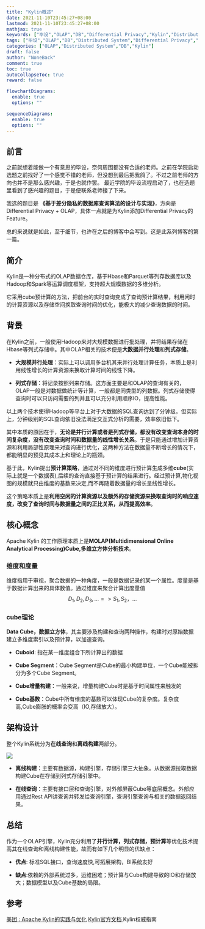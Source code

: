 ```yaml
---
title: "Kylin概述"
date: 2021-11-10T23:45:27+08:00
lastmod: 2021-11-10T23:45:27+08:00
mathjax: true
keywords: ["毕设","OLAP","DB","Differential Privacy","Kylin","Distributed System"]
tags: ["毕设","OLAP","DB","Distributed System","Differential Privacy","Kylin"]
categories: ["OLAP","Distributed System","DB","Kylin"]
draft: false
author: "NoneBack"
comment: true
toc: true
autoCollapseToc: true
reward: false

flowchartDiagrams:
  enable: true
  options: ""

sequenceDiagrams: 
  enable: true
  options: ""
---
```


## 前言

之前就想着能做一个有意思的毕设，奈何周围都没有合适的老师。之前在学院启动选题之前找好了一个感觉不错的老师，但没想到最后把我鸽了。不过之前老师的方向也并不是那么感兴趣，于是也就作罢。 最近学院的毕设流程启动了，也在选题里看到了感兴趣的题目，于是便联系老师接了下来。

我选的题目是 **《基于差分隐私的数据库查询算法的设计与实现》**，方向是Differential Privacy + OLAP，具体一点就是为Kylin添加Differential Privacy的Feature。

总的来说就是如此，至于细节，也许在之后的博客中会写到。这是此系列博客的第一篇。

## 简介

Kylin是一种分布式的OLAP数据仓库，基于Hbase和Parquet等列存数据库以及Hadoop和Spark等运算调度框架，支持超大规模数据的多维分析。

它采用cube预计算的方法，把前台的实时查询变成了查询预计算结果，利用闲时的计算资源以及存储空间换取查询时间的优化，能极大的减少查询数据的时间。

## 背景

在Kylin之前，一般使用Hadoop来对大规模数据进行批处理，并将结果存储在Hbase等列式存储中。其中OLAP相关的技术便是**大数据并行处理**和**列式存储**。

-   **大规模并行处理**：实际上可以调用多台机其来并行处理计算任务，本质上是利用线性增长的计算资源来换取计算时间的线性下降。

-   **列式存储**：将记录按照列来存储。这方面主要是和OLAP的查询有关的，OLAP一般是对数据做统计等计算，一般都是同类型的列数据。列式存储使得查询时可以只访问需要的列并且可以充分利用顺序IO，提高性能。

以上两个技术使得Hadoop等平台上对于大数据的SQL查询达到了分钟级。但实际上，分钟级别的SQL查询依旧没法满足交互式分析的需要，效率依旧低下。

其中本质的原因在于，**无论是并行计算或者是列式存储，都没有改变查询本身的时间复杂度，没有改变查询时间和数据量的线性增长关系**。于是只能通过增加计算资源和利用局部性原理来对查询进行优化，这两种方法在数据量不断增长的情况下，都能明显的预见其成本上和理论上的瓶颈。

基于此，Kylin提出**预计算策略**，通过对不同的维度进行预计算生成多维**cube**(实际上就是一个数据表),后续的查询直接基于预计算的结果进行。经过预计算,物化视图的规模就只由维度的基数来决定,而不再随着数据量的增长呈线性增长。

这个策略本质上是**利用空闲的计算资源以及额外的存储资源来换取查询时的响应速度，改变了查询时间与数据量之间的正比关系，从而提高效率**。

## 核心概念

Apache Kylin 的工作原理本质上是**MOLAP(Multidimensional Online Analytical Processing)Cube,多维立方体分析技术**。

### 维度和度量

维度指用于审视，聚合数据的一种角度，一般是数据记录的某一个属性。度量是基于数据计算出来的具体数值。通过维度来聚合计算出度量值 $$D_1,D_2,D_3,... => S_1,S_2，...$$

### cube理论

**Data Cube，数据立方体**，其主要涉及构建和查询两种操作，构建时对原始数据建立多维度索引以及预计算，以加速查询。

-   **Cuboid**: 指在某一维度组合下所计算出的数据

-   **Cube Segment**：Cube Segment是Cube的最小构建单位，一个Cube能被拆分为多个Cube Segment。

-   **Cube增量构建**：一般来说，增量构建Cube时是基于时间属性来触发的

-   **Cube基数**：Cube中所有维度的基数可以体现Cube的复杂度。复杂度高,Cube膨胀的概率会变高（IO,存储放大）。

## 架构设计

整个Kylin系统分为**在线查询**和**离线构建**两部分。

![](https://i.loli.net/2021/11/10/AoxY4POJHdqLheb.png)

-   **离线构建**：主要有数据源，构建引擎，存储引擎三大抽象。从数据源拉取数据构建Cube在存储到列式存储引擎中。

-   **在线查询**：主要有接口层和查询引擎，对外部屏蔽Cube等底层概念。外部应用通过Rest API讲查询并转发给查询引擎，查询引擎查询与相关的数据返回结果。

## 总结

作为一个OLAP引擎，Kylin充分利用了**并行计算，列式存储，预计算**等优化技术提高其在线查询和离线构建性能，故而有如下几个明显的优缺点：

-   **优点**: 标准SQL接口，查询速度快,可拓展架构，BI系统友好

-   **缺点**:依赖的外部系统过多，运维困难；预计算与Cube构建导致的IO和存储放大；数据模型以及Cube基数的局限。

## 参考
[美团 : Apache Kylin的实践与优化](https://tech.meituan.com/2020/11/19/apache-kylin-practice-in-meituan.html)
[Kylin官方文档 ](http://kylin.apache.org/cn/)
Kylin权威指南

